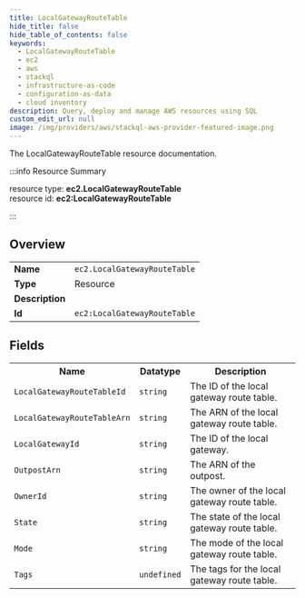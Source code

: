 ```yaml
---
title: LocalGatewayRouteTable
hide_title: false
hide_table_of_contents: false
keywords:
  - LocalGatewayRouteTable
  - ec2
  - aws
  - stackql
  - infrastructure-as-code
  - configuration-as-data
  - cloud inventory
description: Query, deploy and manage AWS resources using SQL
custom_edit_url: null
image: /img/providers/aws/stackql-aws-provider-featured-image.png
---
```

The LocalGatewayRouteTable resource documentation.

:::info Resource Summary

<div class="row">
<div class="providerDocColumn">
<span>resource type:&nbsp;<b>ec2.LocalGatewayRouteTable</b></span><br />
<span>resource id:&nbsp;<b>ec2:LocalGatewayRouteTable</b></span><br />
</div>
</div>

:::

## Overview
<table><tbody>
<tr><td><b>Name</b></td><td><code>ec2.LocalGatewayRouteTable</code></td></tr>
<tr><td><b>Type</b></td><td>Resource</td></tr>
<tr><td><b>Description</b></td><td></td></tr>
<tr><td><b>Id</b></td><td><code>ec2:LocalGatewayRouteTable</code></td></tr>
</tbody></table>

## Fields
<table><tbody>
<tr><th>Name</th><th>Datatype</th><th>Description</th></tr>
<tr><td><code>LocalGatewayRouteTableId</code></td><td><code>string</code></td><td>The ID of the local gateway route table.</td></tr><tr><td><code>LocalGatewayRouteTableArn</code></td><td><code>string</code></td><td>The ARN of the local gateway route table.</td></tr><tr><td><code>LocalGatewayId</code></td><td><code>string</code></td><td>The ID of the local gateway.</td></tr><tr><td><code>OutpostArn</code></td><td><code>string</code></td><td>The ARN of the outpost.</td></tr><tr><td><code>OwnerId</code></td><td><code>string</code></td><td>The owner of the local gateway route table.</td></tr><tr><td><code>State</code></td><td><code>string</code></td><td>The state of the local gateway route table.</td></tr><tr><td><code>Mode</code></td><td><code>string</code></td><td>The mode of the local gateway route table.</td></tr><tr><td><code>Tags</code></td><td><code>undefined</code></td><td>The tags for the local gateway route table.</td></tr>
</tbody></table>